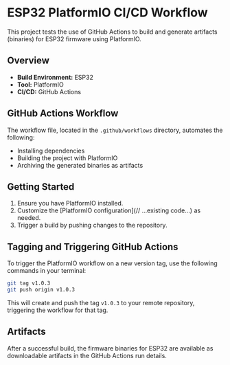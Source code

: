 # ESP32 PlatformIO CI/CD Workflow

This project tests the use of GitHub Actions to build and generate artifacts (binaries) for ESP32 firmware using PlatformIO.

## Overview

- **Build Environment:** ESP32
- **Tool:** PlatformIO
- **CI/CD:** GitHub Actions

## GitHub Actions Workflow

The workflow file, located in the `.github/workflows` directory, automates the following:
- Installing dependencies
- Building the project with PlatformIO
- Archiving the generated binaries as artifacts

## Getting Started

1. Ensure you have PlatformIO installed.
2. Customize the [PlatformIO configuration](// ...existing code...) as needed.
3. Trigger a build by pushing changes to the repository.

## Tagging and Triggering GitHub Actions

To trigger the PlatformIO workflow on a new version tag, use the following commands in your terminal:

```sh
git tag v1.0.3
git push origin v1.0.3
```

This will create and push the tag `v1.0.3` to your remote repository, triggering the workflow for that tag.

## Artifacts

After a successful build, the firmware binaries for ESP32 are available as downloadable artifacts in the GitHub Actions run details.

